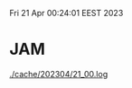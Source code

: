 Fri 21 Apr 00:24:01 EEST 2023
# JAM
<a href='./cache/202304/21_00.log'>./cache/202304/21_00.log</a>
